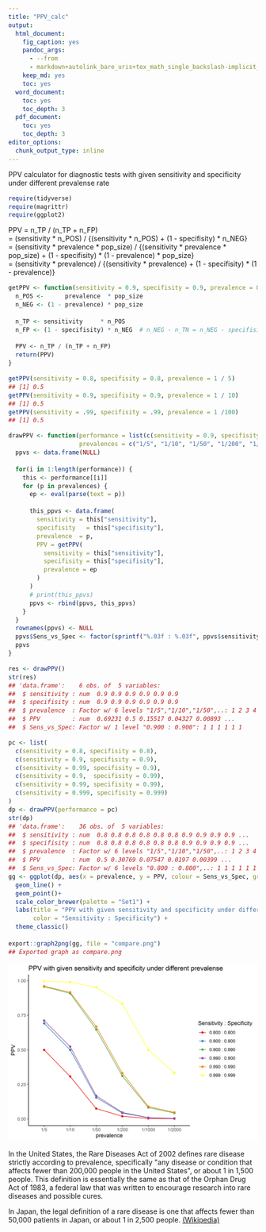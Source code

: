 ```yaml
---
title: "PPV_calc"
output:
  html_document:
    fig_caption: yes
    pandoc_args:
      - --from
      - markdown+autolink_bare_uris+tex_math_single_backslash-implicit_figures
    keep_md: yes
    toc: yes
  word_document:
    toc: yes
    toc_depth: 3
  pdf_document:
    toc: yes
    toc_depth: 3
editor_options: 
  chunk_output_type: inline
---
```




PPV calculator for diagnostic tests with given sensitivity and specificity under different prevalense rate



```r
require(tidyverse)
require(magrittr)
require(ggplot2)
```

PPV = n_TP / (n_TP + n_FP)   
    = (sensitivity * n_POS) / {(sensitivity * n_POS) + (1 - specifisity) * n_NEG}  
    = (sensitivity * prevalence * pop_size) / {(sensitivity * prevalence * pop_size) + (1 - specifisity) * (1 - prevalence) * pop_size}    
    = (sensitivity * prevalence) / {(sensitivity * prevalence) + (1 - specifisity) * (1 - prevalence)}    


```r
getPPV <- function(sensitivity = 0.9, specifisity = 0.9, prevalence = 0.1, pop_size = 100000) {
  n_POS <-      prevalence  * pop_size
  n_NEG <- (1 - prevalence) * pop_size
  
  n_TP <- sensitivity     * n_POS
  n_FP <- (1 - specifisity) * n_NEG  # n_NEG - n_TN = n_NEG - specifisity * n_NEG
  
  PPV <- n_TP / (n_TP + n_FP) 
  return(PPV)
}
```


```r
getPPV(sensitivity = 0.8, specifisity = 0.8, prevalence = 1 / 5)
## [1] 0.5
getPPV(sensitivity = 0.9, specifisity = 0.9, prevalence = 1 / 10)
## [1] 0.5
getPPV(sensitivity = .99, specifisity = .99, prevalence = 1 /100)
## [1] 0.5
```



```r
drawPPV <- function(performance = list(c(sensitivity = 0.9, specifisity = 0.9)),
                    prevalences = c("1/5", "1/10", "1/50", "1/200", "1/1000", "1/2000")) {
  ppvs <- data.frame(NULL)

  for(i in 1:length(performance)) {
    this <- performance[[i]]
    for (p in prevalences) {
      ep <- eval(parse(text = p))
      
      this_ppvs <- data.frame(
        sensitivity = this["sensitivity"], 
        specifisity   = this["specifisity"], 
        prevalence  = p, 
        PPV = getPPV(
          sensitivity = this["sensitivity"],
          specifisity = this["specifisity"],
          prevalence = ep
        )
      )
      # print(this_ppvs)  
      ppvs <- rbind(ppvs, this_ppvs)
    }
  }
  rownames(ppvs) <- NULL
  ppvs$Sens_vs_Spec <- factor(sprintf("%.03f : %.03f", ppvs$sensitivity, ppvs$specifisity))
  ppvs
}
```


```r
res <- drawPPV()
str(res)
## 'data.frame':	6 obs. of  5 variables:
##  $ sensitivity : num  0.9 0.9 0.9 0.9 0.9 0.9
##  $ specifisity : num  0.9 0.9 0.9 0.9 0.9 0.9
##  $ prevalence  : Factor w/ 6 levels "1/5","1/10","1/50",..: 1 2 3 4 5 6
##  $ PPV         : num  0.69231 0.5 0.15517 0.04327 0.00893 ...
##  $ Sens_vs_Spec: Factor w/ 1 level "0.900 : 0.900": 1 1 1 1 1 1
```


```r
pc <- list(
  c(sensitivity = 0.8, specifisity = 0.8),
  c(sensitivity = 0.9, specifisity = 0.9),
  c(sensitivity = 0.99, specifisity = 0.9),
  c(sensitivity = 0.9,  specifisity = 0.99),
  c(sensitivity = 0.99, specifisity = 0.99),
  c(sensitivity = 0.999, specifisity = 0.999)
)
dp <- drawPPV(performance = pc)
str(dp)
## 'data.frame':	36 obs. of  5 variables:
##  $ sensitivity : num  0.8 0.8 0.8 0.8 0.8 0.8 0.9 0.9 0.9 0.9 ...
##  $ specifisity : num  0.8 0.8 0.8 0.8 0.8 0.8 0.9 0.9 0.9 0.9 ...
##  $ prevalence  : Factor w/ 6 levels "1/5","1/10","1/50",..: 1 2 3 4 5 6 1 2 3 4 ...
##  $ PPV         : num  0.5 0.30769 0.07547 0.0197 0.00399 ...
##  $ Sens_vs_Spec: Factor w/ 6 levels "0.800 : 0.800",..: 1 1 1 1 1 1 2 2 2 2 ...
gg <- ggplot(dp, aes(x = prevalence, y = PPV, colour = Sens_vs_Spec, group = Sens_vs_Spec)) +
  geom_line() +
  geom_point()+ 
  scale_color_brewer(palette = "Set1") +
  labs(title = "PPV with given sensitivity and specificity under different prevalense",
       color = "Sensitivity : Specificity") +
  theme_classic()

export::graph2png(gg, file = "compare.png")
## Exported graph as compare.png
```

![](./compare.png)

In the United States, the Rare Diseases Act of 2002 defines rare disease strictly according to prevalence, specifically "any disease or condition that affects fewer than 200,000 people in the United States", or about 1 in 1,500 people. This definition is essentially the same as that of the Orphan Drug Act of 1983, a federal law that was written to encourage research into rare diseases and possible cures.

In Japan, the legal definition of a rare disease is one that affects fewer than 50,000 patients in Japan, or about 1 in 2,500 people. [(Wikipedia)](https://en.wikipedia.org/wiki/Rare_disease#Definition)
